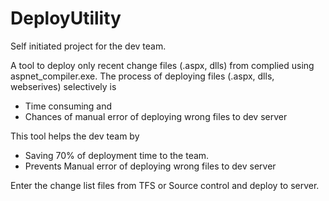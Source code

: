 # DeployUtility
Self initiated project for the dev team.

A tool to deploy only recent change files (.aspx, dlls) from complied using aspnet_compiler.exe.
The process of deploying files (.aspx, dlls, webserives) selectively is 
* Time consuming and 
* Chances of manual error of deploying wrong files to dev server

This tool helps the dev team by
* Saving 70% of deployment time to the team.
* Prevents Manual error of deploying wrong files to dev server

Enter the change list files from TFS or Source control and deploy to server.
